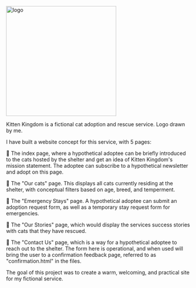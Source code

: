 <img width="300" height="300" alt="logo" src="https://github.com/user-attachments/assets/6dfb276b-6fd8-4f1e-acc7-844bd397dc58" />

Kitten Kingdom is a fictional cat adoption and rescue service. Logo drawn by me. 

I have built a website concept for this service, with 5 pages: 

🐾 The index page, where a hypothetical adoptee can be briefly introduced to the cats hosted by the shelter and get an idea of Kitten Kingdom's mission statement. The adoptee can subscribe to a hypothetical newsletter and adopt on this page.

🐾 The "Our cats" page. This displays all cats currently residing at the shelter, with conceptual filters based on age, breed, and temperment. 

🐾 The "Emergency Stays" page. A hypothetical adoptee can submit an adoption request form, as well as a temporary stay request form for emergencies. 

🐾 The "Our Stories" page, which would display the services success stories with cats that they have rescued.

🐾 The "Contact Us" page, which is a way for a hypothetical adoptee to reach out to the shelter. The form here is operational, and when used will bring the user to a confirmation feedback page, referred to as "confirmation.html" in the files.

The goal of this project was to create a warm, welcoming, and practical site for my fictional service. 
